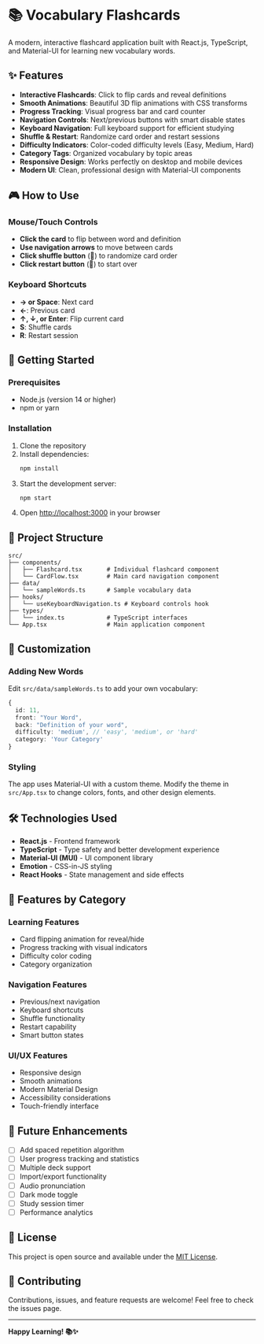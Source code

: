 # 📚 Vocabulary Flashcards

A modern, interactive flashcard application built with React.js, TypeScript, and Material-UI for learning new vocabulary words.

## ✨ Features

- **Interactive Flashcards**: Click to flip cards and reveal definitions
- **Smooth Animations**: Beautiful 3D flip animations with CSS transforms
- **Progress Tracking**: Visual progress bar and card counter
- **Navigation Controls**: Next/previous buttons with smart disable states
- **Keyboard Navigation**: Full keyboard support for efficient studying
- **Shuffle & Restart**: Randomize card order and restart sessions
- **Difficulty Indicators**: Color-coded difficulty levels (Easy, Medium, Hard)
- **Category Tags**: Organized vocabulary by topic areas
- **Responsive Design**: Works perfectly on desktop and mobile devices
- **Modern UI**: Clean, professional design with Material-UI components

## 🎮 How to Use

### Mouse/Touch Controls
- **Click the card** to flip between word and definition
- **Use navigation arrows** to move between cards
- **Click shuffle button** (🔀) to randomize card order
- **Click restart button** (🔄) to start over

### Keyboard Shortcuts
- **→ or Space**: Next card
- **←**: Previous card
- **↑, ↓, or Enter**: Flip current card
- **S**: Shuffle cards
- **R**: Restart session

## 🚀 Getting Started

### Prerequisites
- Node.js (version 14 or higher)
- npm or yarn

### Installation
1. Clone the repository
2. Install dependencies:
   ```bash
   npm install
   ```
3. Start the development server:
   ```bash
   npm start
   ```
4. Open [http://localhost:3000](http://localhost:3000) in your browser

## 📁 Project Structure

```
src/
├── components/
│   ├── Flashcard.tsx       # Individual flashcard component
│   └── CardFlow.tsx        # Main card navigation component
├── data/
│   └── sampleWords.ts      # Sample vocabulary data
├── hooks/
│   └── useKeyboardNavigation.ts # Keyboard controls hook
├── types/
│   └── index.ts            # TypeScript interfaces
└── App.tsx                 # Main application component
```

## 🎨 Customization

### Adding New Words
Edit `src/data/sampleWords.ts` to add your own vocabulary:

```typescript
{
  id: 11,
  front: "Your Word",
  back: "Definition of your word",
  difficulty: 'medium', // 'easy', 'medium', or 'hard'
  category: 'Your Category'
}
```

### Styling
The app uses Material-UI with a custom theme. Modify the theme in `src/App.tsx` to change colors, fonts, and other design elements.

## 🛠️ Technologies Used

- **React.js** - Frontend framework
- **TypeScript** - Type safety and better development experience
- **Material-UI (MUI)** - UI component library
- **Emotion** - CSS-in-JS styling
- **React Hooks** - State management and side effects

## 📱 Features by Category

### Learning Features
- Card flipping animation for reveal/hide
- Progress tracking with visual indicators
- Difficulty color coding
- Category organization

### Navigation Features
- Previous/next navigation
- Keyboard shortcuts
- Shuffle functionality
- Restart capability
- Smart button states

### UI/UX Features
- Responsive design
- Smooth animations
- Modern Material Design
- Accessibility considerations
- Touch-friendly interface

## 🎯 Future Enhancements

- [ ] Add spaced repetition algorithm
- [ ] User progress tracking and statistics
- [ ] Multiple deck support
- [ ] Import/export functionality
- [ ] Audio pronunciation
- [ ] Dark mode toggle
- [ ] Study session timer
- [ ] Performance analytics

## 📄 License

This project is open source and available under the [MIT License](LICENSE).

## 🤝 Contributing

Contributions, issues, and feature requests are welcome! Feel free to check the issues page.

---

**Happy Learning! 📚✨**
